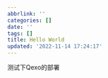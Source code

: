 ```yaml
---
abbrlink: ''
categories: []
date: ''
tags: []
title: Hello World
updated: '2022-11-14 17:24:17'
---
```


测试下Qexo的部署

